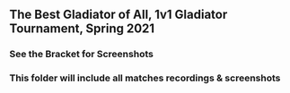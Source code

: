 ## The Best Gladiator of All, 1v1 Gladiator Tournament, Spring 2021

### See the Bracket for Screenshots

### This folder will include all matches recordings & screenshots

